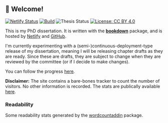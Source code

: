 ## 👋 Welcome! 

[![Netlify Status](https://api.netlify.com/api/v1/badges/654e8f2b-273f-4ad4-bf70-5893719cb68c/deploy-status)](https://app.netlify.com/sites/myphd/deploys) [![Build](https://github.com/bbartholdy/endgame/actions/workflows/bookdown.yaml/badge.svg)](https://github.com/bbartholdy/endgame/actions/workflows/bookdown.yaml)
![Thesis Status](https://img.shields.io/badge/Status-writing-blue) [![License: CC BY 4.0](https://img.shields.io/badge/License-CC_BY_4.0-lightgrey.svg)](https://creativecommons.org/licenses/by/4.0/)

This is my PhD dissertation. It is written with the
[**bookdown**](https://github.com/rstudio/bookdown) 
package, and is hosted by [Netlify](https://www.netlify.com) and [GitHub](https://www.github.com).

I'm currently experimenting with a (semi-)continuous-deployment-type
release of my dissertation, meaning I will be releasing chapter drafts
as they are ready. Since these are drafts, they are subject to change
when they are reviewed by the committee (or if I decide to make changes).

You can follow the progress [here](https://myphd.netlify.app).

**Disclaimer:** The site contains a bare-bones tracker to count the number of
visitors. No other information is recorded. The stats are publically available
[here](http://statcounter.com/p12714961/summary/?guest=1).

<!--
- 📁: [PDF](./link-to-pdf)
- :link: [HTML](link-to-site)
- 📁: [e-pub]()
-->

### Readability

Some readability stats generated by the [wordcountaddin](https://github.com/benmarwick/wordcountaddin) package.

